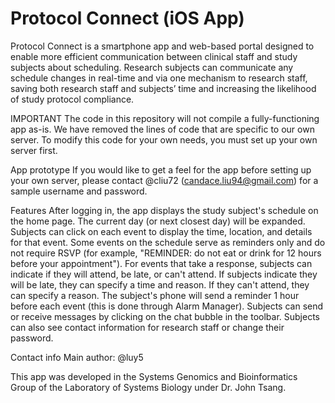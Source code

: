 # Protocol Connect (iOS App)
Protocol Connect is a smartphone app and web-based portal designed to enable more efficient communication between clinical staff and study subjects about scheduling. Research subjects can communicate any schedule changes in real-time and via one mechanism to research staff, saving both research staff and subjects’ time and increasing the likelihood of study protocol compliance.

IMPORTANT
The code in this repository will not compile a fully-functioning app as-is. We have removed the lines of code that are specific to our own server. To modify this code for your own needs, you must set up your own server first.

App prototype
If you would like to get a feel for the app before setting up your own server, please contact @cliu72 (candace.liu94@gmail.com) for a sample username and password.

Features
After logging in, the app displays the study subject's schedule on the home page. The current day (or next closest day) will be expanded.
Subjects can click on each event to display the time, location, and details for that event.
Some events on the schedule serve as reminders only and do not require RSVP (for example, "REMINDER: do not eat or drink for 12 hours before your appointment").
For events that take a response, subjects can indicate if they will attend, be late, or can't attend.
If subjects indicate they will be late, they can specify a time and reason. If they can't attend, they can specify a reason.
The subject's phone will send a reminder 1 hour before each event (this is done through Alarm Manager).
Subjects can send or receive messages by clicking on the chat bubble in the toolbar.
Subjects can also see contact information for research staff or change their password.

Contact info
Main author: @luy5

This app was developed in the Systems Genomics and Bioinformatics Group of the Laboratory of Systems Biology under Dr. John Tsang.
